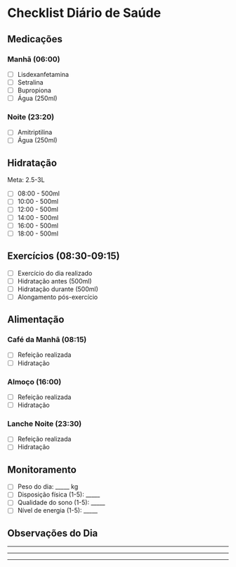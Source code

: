 # Checklist Diário de Saúde

## Medicações
### Manhã (06:00)
- [ ] Lisdexanfetamina
- [ ] Setralina
- [ ] Bupropiona
- [ ] Água (250ml)

### Noite (23:20)
- [ ] Amitriptilina
- [ ] Água (250ml)

## Hidratação
Meta: 2.5-3L
- [ ] 08:00 - 500ml
- [ ] 10:00 - 500ml
- [ ] 12:00 - 500ml
- [ ] 14:00 - 500ml
- [ ] 16:00 - 500ml
- [ ] 18:00 - 500ml

## Exercícios (08:30-09:15)
- [ ] Exercício do dia realizado
- [ ] Hidratação antes (500ml)
- [ ] Hidratação durante (500ml)
- [ ] Alongamento pós-exercício

## Alimentação
### Café da Manhã (08:15)
- [ ] Refeição realizada
- [ ] Hidratação

### Almoço (16:00)
- [ ] Refeição realizada
- [ ] Hidratação

### Lanche Noite (23:30)
- [ ] Refeição realizada
- [ ] Hidratação

## Monitoramento
- [ ] Peso do dia: _____ kg
- [ ] Disposição física (1-5): _____
- [ ] Qualidade do sono (1-5): _____
- [ ] Nível de energia (1-5): _____

## Observações do Dia
_________________________________________________
_________________________________________________
_________________________________________________ 